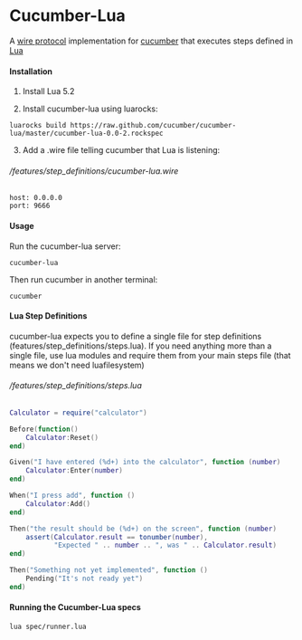 # Cucumber-Lua

A [wire protocol](https://github.com/cucumber/cucumber/wiki/Wire-Protocol) implementation for [cucumber](http://cucumbers.info/) that executes steps defined in [Lua](http://www.lua.org/)

#### Installation

1. Install Lua 5.2

2. Install cucumber-lua using luarocks:

```
luarocks build https://raw.github.com/cucumber/cucumber-lua/master/cucumber-lua-0.0-2.rockspec
```

3. Add a .wire file telling cucumber that Lua is listening:

###### /features/step_definitions/cucumber-lua.wire

```
host: 0.0.0.0
port: 9666
```

#### Usage

Run the cucumber-lua server:

```
cucumber-lua
```

Then run cucumber in another terminal:

```
cucumber
```

#### Lua Step Definitions

cucumber-lua expects you to define a single file for step definitions (features/step_definitions/steps.lua). If you need anything more than a single file, use lua modules and require them from your main steps file (that means we don't need luafilesystem)

###### /features/step_definitions/steps.lua

```Lua
Calculator = require("calculator")

Before(function()
    Calculator:Reset()
end)

Given("I have entered (%d+) into the calculator", function (number)
    Calculator:Enter(number)
end)

When("I press add", function ()
    Calculator:Add()
end)

Then("the result should be (%d+) on the screen", function (number)
    assert(Calculator.result == tonumber(number),
           "Expected " .. number .. ", was " .. Calculator.result)
end)

Then("Something not yet implemented", function ()
    Pending("It's not ready yet")
end)
```

#### Running the Cucumber-Lua specs

```
lua spec/runner.lua
```
